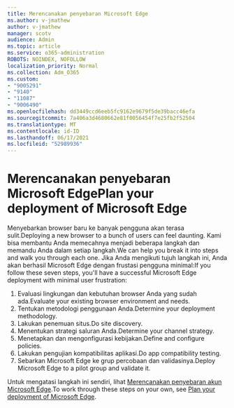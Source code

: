 ```yaml
---
title: Merencanakan penyebaran Microsoft Edge
ms.author: v-jmathew
author: v-jmathew
manager: scotv
audience: Admin
ms.topic: article
ms.service: o365-administration
ROBOTS: NOINDEX, NOFOLLOW
localization_priority: Normal
ms.collection: Adm_O365
ms.custom:
- "9005291"
- "9140"
- "11087"
- "9006490"
ms.openlocfilehash: dd3449ccd6eeb5fc9162e9679f5de39bacc46efa
ms.sourcegitcommit: 7a406a3d4680662e81f0056454f7e25fb2f52504
ms.translationtype: MT
ms.contentlocale: id-ID
ms.lasthandoff: 06/17/2021
ms.locfileid: "52989936"
---
```

# <a name="plan-your-deployment-of-microsoft-edge"></a><span data-ttu-id="c4d1a-102">Merencanakan penyebaran Microsoft Edge</span><span class="sxs-lookup"><span data-stu-id="c4d1a-102">Plan your deployment of Microsoft Edge</span></span>

<span data-ttu-id="c4d1a-103">Menyebarkan browser baru ke banyak pengguna akan terasa sulit.</span><span class="sxs-lookup"><span data-stu-id="c4d1a-103">Deploying a new browser to a bunch of users can feel daunting.</span></span> <span data-ttu-id="c4d1a-104">Kami bisa membantu Anda memecahnya menjadi beberapa langkah dan memandu Anda dalam setiap langkah.</span><span class="sxs-lookup"><span data-stu-id="c4d1a-104">We can help you break it into steps and walk you through each one.</span></span> <span data-ttu-id="c4d1a-105">Jika Anda mengikuti tujuh langkah ini, Anda akan berhasil Microsoft Edge dengan frustasi pengguna minimal:</span><span class="sxs-lookup"><span data-stu-id="c4d1a-105">If you follow these seven steps, you'll have a successful Microsoft Edge deployment with minimal user frustration:</span></span>

1. <span data-ttu-id="c4d1a-106">Evaluasi lingkungan dan kebutuhan browser Anda yang sudah ada.</span><span class="sxs-lookup"><span data-stu-id="c4d1a-106">Evaluate your existing browser environment and needs.</span></span>
2. <span data-ttu-id="c4d1a-107">Tentukan metodologi penggunaan Anda.</span><span class="sxs-lookup"><span data-stu-id="c4d1a-107">Determine your deployment methodology.</span></span>
3. <span data-ttu-id="c4d1a-108">Lakukan penemuan situs.</span><span class="sxs-lookup"><span data-stu-id="c4d1a-108">Do site discovery.</span></span>
4. <span data-ttu-id="c4d1a-109">Menentukan strategi saluran Anda.</span><span class="sxs-lookup"><span data-stu-id="c4d1a-109">Determine your channel strategy.</span></span>
5. <span data-ttu-id="c4d1a-110">Menetapkan dan mengonfigurasi kebijakan.</span><span class="sxs-lookup"><span data-stu-id="c4d1a-110">Define and configure policies.</span></span>
6. <span data-ttu-id="c4d1a-111">Lakukan pengujian kompatibilitas aplikasi.</span><span class="sxs-lookup"><span data-stu-id="c4d1a-111">Do app compatibility testing.</span></span>
7. <span data-ttu-id="c4d1a-112">Sebarkan Microsoft Edge ke grup percobaan dan validasinya.</span><span class="sxs-lookup"><span data-stu-id="c4d1a-112">Deploy Microsoft Edge to a pilot group and validate it.</span></span>

<span data-ttu-id="c4d1a-113">Untuk mengatasi langkah ini sendiri, lihat [Merencanakan penyebaran akun Microsoft Edge](https://go.microsoft.com/fwlink/?linkid=2129990).</span><span class="sxs-lookup"><span data-stu-id="c4d1a-113">To work through these steps on your own, see [Plan your deployment of Microsoft Edge](https://go.microsoft.com/fwlink/?linkid=2129990).</span></span>
